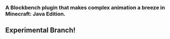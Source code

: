 
### A Blockbench plugin that makes complex animation a breeze in Minecraft: Java Edition.

## Experimental Branch!
